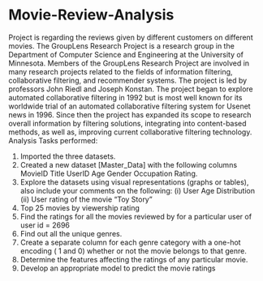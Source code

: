 # Movie-Review-Analysis
Project is regarding the reviews given by different customers on different movies.
The GroupLens Research Project is a research group in the Department of Computer Science and Engineering at the University of Minnesota. Members of the GroupLens Research Project are involved in many research projects related to the fields of information filtering, collaborative filtering, and recommender systems. The project is led by professors John Riedl and Joseph Konstan. The project began to explore automated collaborative filtering in 1992 but is most well known for its worldwide trial of an automated collaborative filtering system for Usenet news in 1996. Since then the project has expanded its scope to research overall information by filtering solutions, integrating into content-based methods, as well as, improving current collaborative filtering technology.
Analysis Tasks performed:
1) Imported the three datasets.
2) Created a new dataset [Master_Data] with the following columns MovieID Title UserID Age Gender Occupation Rating. 
3) Explore the datasets using visual representations (graphs or tables), also include your comments on the following:
    (i)  User Age Distribution
    (ii) User rating of the movie “Toy Story”
4) Top 25 movies by viewership rating
5) Find the ratings for all the movies reviewed by for a particular user of user id = 2696    
6) Find out all the unique genres.
7) Create a separate column for each genre category with a one-hot encoding ( 1 and 0) whether or not the movie belongs to that genre. 
8) Determine the features affecting the ratings of any particular movie.
9) Develop an appropriate model to predict the movie ratings
